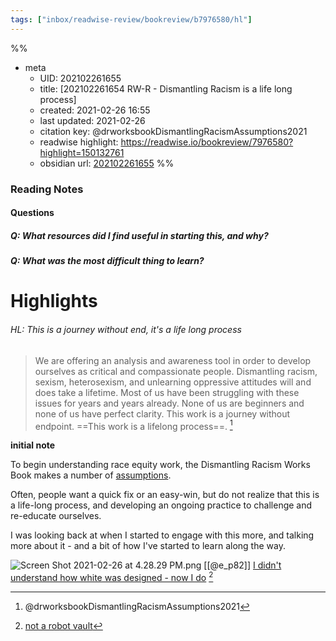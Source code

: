 ```yaml
---
tags: ["inbox/readwise-review/bookreview/b7976580/hl"]
---
```

%%
- meta
	- UID: 202102261655
	- title: [202102261654 RW-R - Dismantling Racism is a life long process]
	- created: 2021-02-26 16:55
	- last updated: 2021-02-26 
	- citation key:  @drworksbookDismantlingRacismAssumptions2021
	- readwise highlight: https://readwise.io/bookreview/7976580?highlight=150132761
	- obsidian url: [202102261655](obsidian://open?vault=readwise-review-inbox&file=inbox%2Fzets%2F202102261654%20RW-R%20-%20Dismantling%20Racism%20is%20a%20life%20long%20process)
%%


### Reading Notes 

#### Questions 

##### Q:  What resources did I find useful in starting this, and why?

##### Q:  What was the most difficult thing to learn?


# Highlights 

###### HL:  This is a journey without end, it's a life long process

> We are offering an analysis and awareness tool in order to develop ourselves as critical and compassionate people. Dismantling racism, sexism, heterosexism, and unlearning oppressive attitudes will and does take a lifetime. Most of us have been struggling with these issues for years and years already. None of us are beginners and none of us have perfect clarity. This work is a journey without endpoint. ==This work is a lifelong process==. [^1]

**initial note** 

To begin understanding race equity work, the Dismantling Racism Works Book makes a number of [assumptions](https://www.dismantlingracism.org/assumptions.html).

Often, people want a quick fix or an easy-win, but do not realize that this is a life-long process, and developing an ongoing practice to challenge and re-educate ourselves. 

I was looking back at when I started to engage with this more, and talking more about it - and a bit of how I've started to learn along the way. 

![Screen Shot 2021-02-26 at 4.28.29 PM.png](https://publish-01.obsidian.md/access/5cd0173a91ba273c96c8a4e7b46073f4/attachments/Screen%20Shot%202021-02-26%20at%204.28.29%20PM.png)
[[@e_p82]] [I didn't understand how white was designed - now I do](https://twitter.com/e_p82/status/1281109112126832641) [^2]
 

[^1]: @drworksbookDismantlingRacismAssumptions2021
[^2]:  [not a robot vault](https://publish.obsidian.md/not-a-robot/inbox/202102261627+Starting+my+re-education+of+racism)
